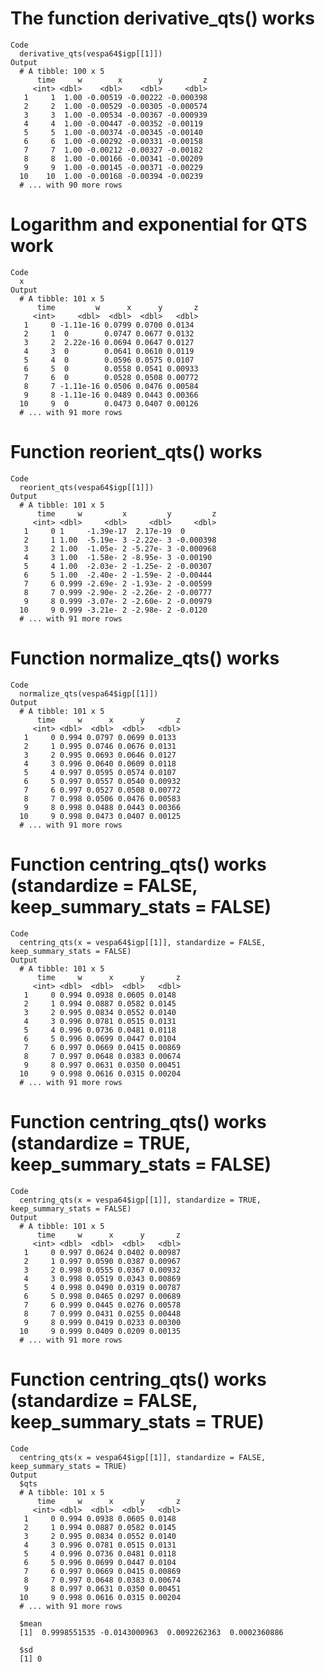 # The function derivative_qts() works

    Code
      derivative_qts(vespa64$igp[[1]])
    Output
      # A tibble: 100 x 5
          time     w        x        y         z
         <int> <dbl>    <dbl>    <dbl>     <dbl>
       1     1  1.00 -0.00519 -0.00222 -0.000398
       2     2  1.00 -0.00529 -0.00305 -0.000574
       3     3  1.00 -0.00534 -0.00367 -0.000939
       4     4  1.00 -0.00447 -0.00352 -0.00119 
       5     5  1.00 -0.00374 -0.00345 -0.00140 
       6     6  1.00 -0.00292 -0.00331 -0.00158 
       7     7  1.00 -0.00212 -0.00327 -0.00182 
       8     8  1.00 -0.00166 -0.00341 -0.00209 
       9     9  1.00 -0.00145 -0.00371 -0.00229 
      10    10  1.00 -0.00168 -0.00394 -0.00239 
      # ... with 90 more rows

# Logarithm and exponential for QTS work

    Code
      x
    Output
      # A tibble: 101 x 5
          time         w      x      y       z
         <int>     <dbl>  <dbl>  <dbl>   <dbl>
       1     0 -1.11e-16 0.0799 0.0700 0.0134 
       2     1  0        0.0747 0.0677 0.0132 
       3     2  2.22e-16 0.0694 0.0647 0.0127 
       4     3  0        0.0641 0.0610 0.0119 
       5     4  0        0.0596 0.0575 0.0107 
       6     5  0        0.0558 0.0541 0.00933
       7     6  0        0.0528 0.0508 0.00772
       8     7 -1.11e-16 0.0506 0.0476 0.00584
       9     8 -1.11e-16 0.0489 0.0443 0.00366
      10     9  0        0.0473 0.0407 0.00126
      # ... with 91 more rows

# Function reorient_qts() works

    Code
      reorient_qts(vespa64$igp[[1]])
    Output
      # A tibble: 101 x 5
          time     w         x         y         z
         <int> <dbl>     <dbl>     <dbl>     <dbl>
       1     0 1     -1.39e-17  2.17e-19  0       
       2     1 1.00  -5.19e- 3 -2.22e- 3 -0.000398
       3     2 1.00  -1.05e- 2 -5.27e- 3 -0.000968
       4     3 1.00  -1.58e- 2 -8.95e- 3 -0.00190 
       5     4 1.00  -2.03e- 2 -1.25e- 2 -0.00307 
       6     5 1.00  -2.40e- 2 -1.59e- 2 -0.00444 
       7     6 0.999 -2.69e- 2 -1.93e- 2 -0.00599 
       8     7 0.999 -2.90e- 2 -2.26e- 2 -0.00777 
       9     8 0.999 -3.07e- 2 -2.60e- 2 -0.00979 
      10     9 0.999 -3.21e- 2 -2.98e- 2 -0.0120  
      # ... with 91 more rows

# Function normalize_qts() works

    Code
      normalize_qts(vespa64$igp[[1]])
    Output
      # A tibble: 101 x 5
          time     w      x      y       z
         <int> <dbl>  <dbl>  <dbl>   <dbl>
       1     0 0.994 0.0797 0.0699 0.0133 
       2     1 0.995 0.0746 0.0676 0.0131 
       3     2 0.995 0.0693 0.0646 0.0127 
       4     3 0.996 0.0640 0.0609 0.0118 
       5     4 0.997 0.0595 0.0574 0.0107 
       6     5 0.997 0.0557 0.0540 0.00932
       7     6 0.997 0.0527 0.0508 0.00772
       8     7 0.998 0.0506 0.0476 0.00583
       9     8 0.998 0.0488 0.0443 0.00366
      10     9 0.998 0.0473 0.0407 0.00125
      # ... with 91 more rows

# Function centring_qts() works (standardize = FALSE, keep_summary_stats = FALSE)

    Code
      centring_qts(x = vespa64$igp[[1]], standardize = FALSE, keep_summary_stats = FALSE)
    Output
      # A tibble: 101 x 5
          time     w      x      y       z
         <int> <dbl>  <dbl>  <dbl>   <dbl>
       1     0 0.994 0.0938 0.0605 0.0148 
       2     1 0.994 0.0887 0.0582 0.0145 
       3     2 0.995 0.0834 0.0552 0.0140 
       4     3 0.996 0.0781 0.0515 0.0131 
       5     4 0.996 0.0736 0.0481 0.0118 
       6     5 0.996 0.0699 0.0447 0.0104 
       7     6 0.997 0.0669 0.0415 0.00869
       8     7 0.997 0.0648 0.0383 0.00674
       9     8 0.997 0.0631 0.0350 0.00451
      10     9 0.998 0.0616 0.0315 0.00204
      # ... with 91 more rows

# Function centring_qts() works (standardize = TRUE, keep_summary_stats = FALSE)

    Code
      centring_qts(x = vespa64$igp[[1]], standardize = TRUE, keep_summary_stats = FALSE)
    Output
      # A tibble: 101 x 5
          time     w      x      y       z
         <int> <dbl>  <dbl>  <dbl>   <dbl>
       1     0 0.997 0.0624 0.0402 0.00987
       2     1 0.997 0.0590 0.0387 0.00967
       3     2 0.998 0.0555 0.0367 0.00932
       4     3 0.998 0.0519 0.0343 0.00869
       5     4 0.998 0.0490 0.0319 0.00787
       6     5 0.998 0.0465 0.0297 0.00689
       7     6 0.999 0.0445 0.0276 0.00578
       8     7 0.999 0.0431 0.0255 0.00448
       9     8 0.999 0.0419 0.0233 0.00300
      10     9 0.999 0.0409 0.0209 0.00135
      # ... with 91 more rows

# Function centring_qts() works (standardize = FALSE, keep_summary_stats = TRUE)

    Code
      centring_qts(x = vespa64$igp[[1]], standardize = FALSE, keep_summary_stats = TRUE)
    Output
      $qts
      # A tibble: 101 x 5
          time     w      x      y       z
         <int> <dbl>  <dbl>  <dbl>   <dbl>
       1     0 0.994 0.0938 0.0605 0.0148 
       2     1 0.994 0.0887 0.0582 0.0145 
       3     2 0.995 0.0834 0.0552 0.0140 
       4     3 0.996 0.0781 0.0515 0.0131 
       5     4 0.996 0.0736 0.0481 0.0118 
       6     5 0.996 0.0699 0.0447 0.0104 
       7     6 0.997 0.0669 0.0415 0.00869
       8     7 0.997 0.0648 0.0383 0.00674
       9     8 0.997 0.0631 0.0350 0.00451
      10     9 0.998 0.0616 0.0315 0.00204
      # ... with 91 more rows
      
      $mean
      [1]  0.9998551535 -0.0143000963  0.0092262363  0.0002360886
      
      $sd
      [1] 0
      

